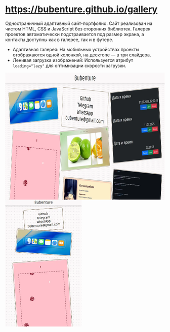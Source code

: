 # https://bubenture.github.io/gallery

Одностраничный адаптивный сайт-портфолио. Сайт реализован на чистом HTML, CSS и JavaScript без сторонних библиотек. Галерея проектов автоматически подстраивается под размер экрана, а контакты доступны как в галерее, так и в футере.
- Адаптивная галерея: На мобильных устройствах проекты отображаются одной колонкой, на десктопе — в три слайдера.
- Ленивая загрузка изображений: Используется атрибут `loading="lazy"` для оптимизации скорости загрузки.

<div style="display: flex; flex-wrap: wrap;">
  <img src="README/gallery.webp" alt="gallery" style="height: 10vh;">
  <img src="README/gallery1.webp" alt="gallery" style="height: 10vh;">
</div>
